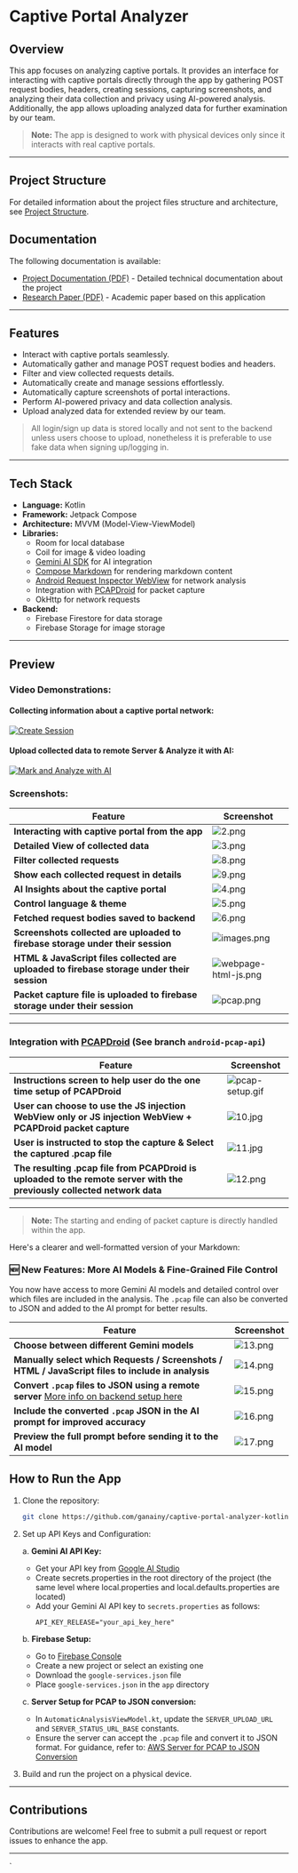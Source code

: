 # Captive Portal Analyzer

## Overview

This app focuses on analyzing captive portals. It provides an interface for interacting with captive portals directly through the app by gathering POST request bodies, headers, creating sessions, capturing screenshots, and analyzing their data collection and privacy using AI-powered analysis. Additionally, the app allows uploading analyzed data for further examination by our team.
> **Note:** The app is designed to work with physical devices only since it interacts with real captive portals. 

---
## Project Structure
For detailed information about the project files structure and architecture, see [Project Structure](APP_STRUCTURE.md).

## Documentation

The following documentation is available:
- [Project Documentation (PDF)](preview/pdfs/captive_portal_analyzer_app_documentation.pdf) - Detailed technical documentation about the project
- [Research Paper (PDF)](preview/pdfs/Captive_Portal_Analyzer_App.pdf) - Academic paper based on this application

---

## Features

- Interact with captive portals seamlessly.
- Automatically gather and manage POST request bodies and headers.
- Filter and view collected requests details.
- Automatically create and manage sessions effortlessly.
- Automatically capture screenshots of portal interactions.
- Perform AI-powered privacy and data collection analysis.
- Upload analyzed data for extended review by our team.
> All login/sign up data is stored locally and not sent to the backend unless users choose to upload,
> nonetheless it is preferable to use fake data when signing up/logging in.
---

## Tech Stack

- **Language:** Kotlin
- **Framework:** Jetpack Compose
- **Architecture:** MVVM (Model-View-ViewModel)
- **Libraries:**
    - Room for local database
    - Coil for image & video loading
    - [Gemini AI SDK](https://github.com/google-gemini/generative-ai-android) for AI integration
    - [Compose Markdown](https://github.com/jeziellago/compose-markdown) for rendering markdown content
    - [Android Request Inspector WebView](https://github.com/acsbendi/Android-Request-Inspector-WebView) for network analysis
    - Integration with [PCAPDroid](https://github.com/emanuele-f/PCAPdroid) for packet capture
    - OkHttp for network requests
- **Backend:**
    - Firebase Firestore for data storage
    - Firebase Storage for image storage

---

## Preview

### Video Demonstrations:

#### Collecting information about a captive portal network:
[![Create Session](https://img.youtube.com/vi/PmHeJZrM6Co/hqdefault.jpg)](https://youtu.be/PmHeJZrM6Co)
<br>

#### Upload collected data to remote Server & Analyze it with AI:
[![Mark and Analyze with AI](https://img.youtube.com/vi/NX1KBVDysGk/hqdefault.jpg)](https://youtu.be/NX1KBVDysGk)
<br>

### Screenshots:
| Feature                                                                                    | Screenshot                                                      |
|--------------------------------------------------------------------------------------------|-----------------------------------------------------------------|
| **Interacting with captive portal from the app**                                           | ![2.png](preview/screenshots/2.png)                             |
| **Detailed View of collected data**                                                        | ![3.png](preview/screenshots/3.png)                             |
| **Filter collected requests**                                                              | ![8.png](preview/screenshots/8.png)                             |
| **Show each collected request in details**                                                 | ![9.png](preview/screenshots/9.png)                             |
| **AI Insights about the captive portal**                                                   | ![4.png](preview/screenshots/4.png)                             |
| **Control language & theme**                                                               | ![5.png](preview/screenshots/5.png)                             |
| **Fetched request bodies saved to backend**                                                | ![6.png](preview/screenshots/6.png)                             |
| **Screenshots collected are uploaded to firebase storage under their session**             | ![images.png](preview/screenshots/images.png)                   |
| **HTML & JavaScript files collected are uploaded to firebase storage under their session** | ![webpage-html-js.png](preview/screenshots/webpage-html-js.png) |
| **Packet capture file is uploaded to firebase storage under their session**                | ![pcap.png](preview/screenshots/pcap.png)                     |
---

### Integration with [PCAPDroid](https://github.com/emanuele-f/PCAPdroid) (See branch `android-pcap-api`)
| Feature                                                                                                                 | Screenshot                                     |
|-------------------------------------------------------------------------------------------------------------------------|------------------------------------------------|
| **Instructions screen to help user do the one time setup of PCAPDroid**                                                 | ![pcap-setup.gif](preview/gifs/pcap-setup.gif) |
| **User can choose to use the JS injection WebView only or JS injection WebView + PCAPDroid packet capture**             | ![10.jpg](preview/screenshots/10.jpg)          |
| **User is instructed to stop the capture & Select the captured .pcap file**                                             | ![11.jpg](preview/screenshots/11.jpg)          |
| **The resulting .pcap file from PCAPDroid is uploaded to the remote server with the previously collected network data** | ![12.png](preview/screenshots/12.png)          |
---
> **Note:** The starting and ending of packet capture is directly handled within the app.

Here's a clearer and well-formatted version of your Markdown:

### 🆕 New Features: More AI Models & Fine-Grained File Control

You now have access to more Gemini AI models and detailed control over which files are included in the analysis. The `.pcap` file can also be converted to JSON and added to the AI prompt for better results.

| Feature                                                                                                                                                                | Screenshot |
|------------------------------------------------------------------------------------------------------------------------------------------------------------------------|------------|
| **Choose between different Gemini models**                                                                                                                             | ![13.png](preview/screenshots/13.png) |
| **Manually select which Requests / Screenshots / HTML / JavaScript files to include in analysis**                                                                      | ![14.png](preview/screenshots/14.png) |
| **Convert `.pcap` files to JSON using a remote server** [More info on backend setup here](https://github.com/ganainy/aws-server-for-pcap-to-json-conversion/tree/main) | ![15.png](preview/screenshots/15.png) |
| **Include the converted `.pcap` JSON in the AI prompt for improved accuracy**                                                                                          | ![16.png](preview/screenshots/16.png) |
| **Preview the full prompt before sending it to the AI model**                                                                                                          | ![17.png](preview/screenshots/17.png) |

## How to Run the App

1. Clone the repository:
   ```bash
   git clone https://github.com/ganainy/captive-portal-analyzer-kotlin.git
   ```

2. Set up API Keys and Configuration:

   a. **Gemini AI API Key:**
    - Get your API key from [Google AI Studio](https://makersuite.google.com/app/apikey)
    - Create secrets.properties in the root directory of the project
   (the same level where local.properties and local.defaults.properties are located)
    - Add your Gemini AI API key to `secrets.properties` as follows:
      ```properties
      API_KEY_RELEASE="your_api_key_here"
      ```

   b. **Firebase Setup:**
    - Go to [Firebase Console](https://console.firebase.google.com/)
    - Create a new project or select an existing one
    - Download the `google-services.json` file
    - Place `google-services.json` in the `app` directory

   c. **Server Setup for PCAP to JSON conversion:**
    - In `AutomaticAnalysisViewModel.kt`, update the `SERVER_UPLOAD_URL` and `SERVER_STATUS_URL_BASE` constants.
    - Ensure the server can accept the `.pcap` file and convert it to JSON format. For guidance, refer to:
      [AWS Server for PCAP to JSON Conversion](https://github.com/ganainy/aws-server-for-pcap-to-json-conversion)

3. Build and run the project on a physical device.


---

## Contributions

Contributions are welcome! Feel free to submit a pull request or report issues to enhance the app.

---

`